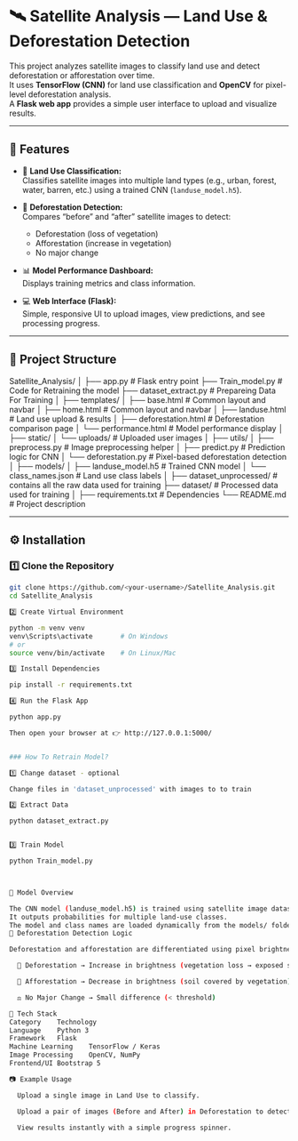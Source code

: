 # 🛰️ Satellite Analysis — Land Use & Deforestation Detection

This project analyzes satellite images to classify land use and detect deforestation or afforestation over time.  
It uses **TensorFlow (CNN)** for land use classification and **OpenCV** for pixel-level deforestation analysis.  
A **Flask web app** provides a simple user interface to upload and visualize results.

---

## 🚀 Features

- 🧠 **Land Use Classification:**  
  Classifies satellite images into multiple land types (e.g., urban, forest, water, barren, etc.) using a trained CNN (`landuse_model.h5`).

- 🌳 **Deforestation Detection:**  
  Compares “before” and “after” satellite images to detect:

  - Deforestation (loss of vegetation)
  - Afforestation (increase in vegetation)
  - No major change

- 📊 **Model Performance Dashboard:**  
  Displays training metrics and class information.

- 💻 **Web Interface (Flask):**  
  Simple, responsive UI to upload images, view predictions, and see processing progress.

---

## 🧩 Project Structure

Satellite_Analysis/
│
├── app.py # Flask entry point
├── Train_model.py # Code for Retraining the model
├── dataset_extract.py # Prepareing Data For Training
│
├── templates/
│ ├── base.html # Common layout and navbar
│ ├── home.html # Common layout and navbar
│ ├── landuse.html # Land use upload & results
│ ├── deforestation.html # Deforestation comparison page
│ └── performance.html # Model performance display
│
├── static/
│ └── uploads/ # Uploaded user images
│
├── utils/
│ ├── preprocess.py # Image preprocessing helper
│ ├── predict.py # Prediction logic for CNN
│ └── deforestation.py # Pixel-based deforestation detection
│
├── models/
│ ├── landuse_model.h5 # Trained CNN model
│ └── class_names.json # Land use class labels
│
├── dataset_unprocessed/ # contains all the raw data used for training
├── dataset/ # Processed data used for training
│
├── requirements.txt # Dependencies
└── README.md # Project description

---

## ⚙️ Installation

### 1️⃣ Clone the Repository

```bash
git clone https://github.com/<your-username>/Satellite_Analysis.git
cd Satellite_Analysis

2️⃣ Create Virtual Environment

python -m venv venv
venv\Scripts\activate       # On Windows
# or
source venv/bin/activate    # On Linux/Mac

3️⃣ Install Dependencies

pip install -r requirements.txt

4️⃣ Run the Flask App

python app.py

Then open your browser at 👉 http://127.0.0.1:5000/


### How To Retrain Model?

1️⃣ Change dataset - optional

Change files in 'dataset_unprocessed' with images to to train

2️⃣ Extract Data

python dataset_extract.py


3️⃣ Train Model

python Train_model.py



🧠 Model Overview

The CNN model (landuse_model.h5) is trained using satellite image datasets.
It outputs probabilities for multiple land-use classes.
The model and class names are loaded dynamically from the models/ folder.
🌲 Deforestation Detection Logic

Deforestation and afforestation are differentiated using pixel brightness:

  🌳 Deforestation → Increase in brightness (vegetation loss → exposed soil)

  🌱 Afforestation → Decrease in brightness (soil covered by vegetation)

  ⚖️ No Major Change → Small difference (< threshold)

🧰 Tech Stack
Category	Technology
Language	Python 3
Framework	Flask
Machine Learning	TensorFlow / Keras
Image Processing	OpenCV, NumPy
Frontend/UI	Bootstrap 5

📷 Example Usage

  Upload a single image in Land Use to classify.

  Upload a pair of images (Before and After) in Deforestation to detect change.

  View results instantly with a simple progress spinner.


```
